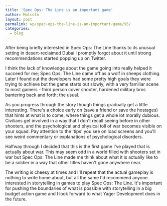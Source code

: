 ```yaml
---
title: 'Spec Ops: The Line is an important game'
author: Malcolm
layout: post
permalink: wp/spec-ops-the-line-is-an-important-game/95/
categories:
  - blog
---
```

After being briefly interested in Spec Ops: The Line thanks to its unusual setting in desert-reclaimed Dubai I promptly forgot about it until strong recommendations started popping up on Twitter.

I think the lack of knowledge about the game going into really helped it succeed for me; Spec Ops: The Line came off as a wolf in sheeps clothing. Later I found out the developers had some pretty high goals they were trying to achieve but the game starts out slowly, with a very familiar scene to most gamers - third person cover shooter, hardened military bros bantering back and forth; the usual.

As you progress through the story though things gradually get a little interesting. There's a choice early on (save a friend or save the hostages) that hints at what is to come, where things get a whole lot morally dubious. Civilians get involved in a way that I don't recall seeing before in other shooters, and the psychological and physical toll of war becomes visible on your squad. Pay attention to the 'tips' you see on load screens and you'll see weird commentary or explanations of psychological disorders.

Halfway through I decided that this is the first game I've played that is actually about war. This may seem odd in a world filled with shooters set in war but Spec Ops: The Line made me think about what it is actually like to be a soldier in a way that other titles haven't gone anywhere near.

The writing is cheesy at times and I'll repeat that the actual gameplay is nothing to write home about, but all the same I'd recommend anyone interested in storytelling in games to play Spec Ops: The Line. It's important for pushing the boundaries of what is possible with storytelling in a big budget action game and I look forward to what Yager Development does in the future.